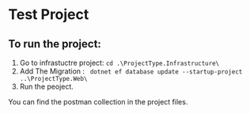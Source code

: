 # Test Project

## To run the project:
1. Go to infrastuctre project: ```cd .\ProjectType.Infrastructure\```
2. Add The Migration : ``` dotnet ef database update --startup-project ..\ProjectType.Web\```
3. Run the peoject.

You can find the postman collection in the project files.
